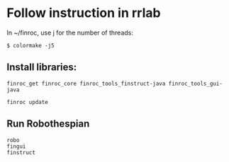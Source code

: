 # Follow instruction in rrlab

In ~/finroc, use j for the number of threads:

    $ colormake -j5

## Install libraries:

    finroc_get finroc_core finroc_tools_finstruct-java finroc_tools_gui-java

    finroc update


## Run Robothespian

    robo
    fingui
    finstruct